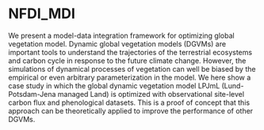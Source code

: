 # NFDI_MDI

We present a model-data integration framework for optimizing global vegetation model. Dynamic global vegetation models (DGVMs) are important tools to understand the trajectories of the terrestrial ecosystems and carbon cycle in response to the future climate change. However, the simulations of dynamical processes of vegetation can well be biased by the empirical or even arbitrary parameterization in the model. We here show a case study in which the global dynamic vegetation model LPJmL (Lund-Potsdam-Jena managed Land) is optimized with observational site-level carbon flux and phenological datasets. This is a proof of concept that this approach can be theoretically applied to improve the performance of other DGVMs.   
